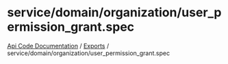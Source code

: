 # service/domain/organization/user\_permission\_grant.spec
[Api Code Documentation](../README.md) / [Exports](../modules.md) / service/domain/organization/user\_permission\_grant.spec
